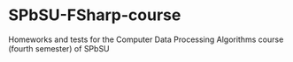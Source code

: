 # SPbSU-FSharp-course
Homeworks and tests for the Computer Data Processing Algorithms course (fourth semester) of SPbSU
